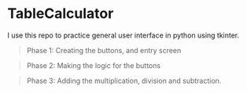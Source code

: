 # TableCalculator
I use this repo to practice general user interface in python using tkinter.

>Phase 1: Creating the buttons, and entry screen


>Phase 2: Making the logic for the buttons


>Phase 3: Adding the multiplication, division and subtraction.
